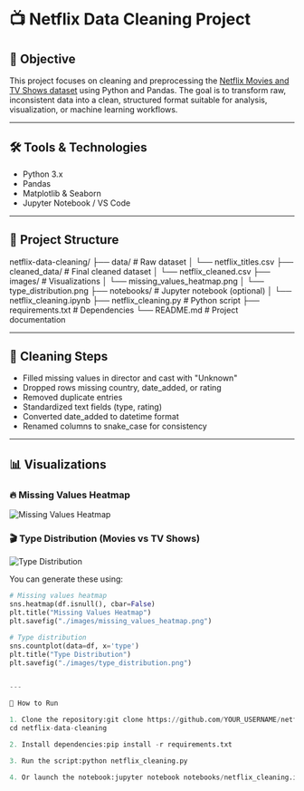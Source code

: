 # 📺 Netflix Data Cleaning Project

## 🎯 Objective
This project focuses on cleaning and preprocessing the [Netflix Movies and TV Shows dataset](https://www.kaggle.com/datasets/shivamb/netflix-shows) using Python and Pandas. The goal is to transform raw, inconsistent data into a clean, structured format suitable for analysis, visualization, or machine learning workflows.

---

## 🛠 Tools & Technologies
- Python 3.x
- Pandas
- Matplotlib & Seaborn
- Jupyter Notebook / VS Code

---

## 📂 Project Structure
netflix-data-cleaning/ ├── data/                  # Raw dataset │   └── netflix_titles.csv ├── cleaned_data/          # Final cleaned dataset │   └── netflix_cleaned.csv ├── images/                # Visualizations │   └── missing_values_heatmap.png │   └── type_distribution.png ├── notebooks/             # Jupyter notebook (optional) │   └── netflix_cleaning.ipynb ├── netflix_cleaning.py    # Python script ├── requirements.txt       # Dependencies └── README.md              # Project documentation


---

## 🧹 Cleaning Steps
- Filled missing values in director and cast with "Unknown"
- Dropped rows missing country, date_added, or rating
- Removed duplicate entries
- Standardized text fields (type, rating)
- Converted date_added to datetime format
- Renamed columns to snake_case for consistency

---

## 📊 Visualizations

### 🔥 Missing Values Heatmap
![Missing Values Heatmap](images/missing_values_heatmap.png)

### 🎬 Type Distribution (Movies vs TV Shows)
![Type Distribution](images/type_distribution.png)

You can generate these using:

```python
# Missing values heatmap
sns.heatmap(df.isnull(), cbar=False)
plt.title("Missing Values Heatmap")
plt.savefig("./images/missing_values_heatmap.png")

# Type distribution
sns.countplot(data=df, x='type')
plt.title("Type Distribution")
plt.savefig("./images/type_distribution.png")


---

🚀 How to Run

1. Clone the repository:git clone https://github.com/YOUR_USERNAME/netflix-data-cleaning.git
cd netflix-data-cleaning

2. Install dependencies:pip install -r requirements.txt

3. Run the script:python netflix_cleaning.py

4. Or launch the notebook:jupyter notebook notebooks/netflix_cleaning.ipynb
